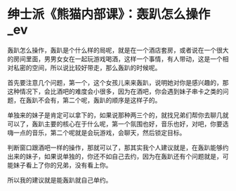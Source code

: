 # 绅士派《熊猫内部课》：轰趴怎么操作_ev

轰趴怎么操作，轰趴是个什么样的局呢，就是在一个酒店套房，或者说在一个很大的房间里面，男男女女在一起玩游戏喝酒，这样一个事情，有人带动，这是一个相对私密的空间，所以说比较好带走，那么轰趴的时候呢。

首先要注意几个问题，第一个，这个女孩儿来来轰趴，说明她对你是感兴趣的，那这种情况下，会比酒吧的难度会小很多，因为在酒吧，你会遇到妹子串卡之类的问题，在轰趴不会有，第二个呢，轰趴的顺序是这样子的。

单独来的妹子是肯定可以拿下的，如果说那种两三个的，就找兄弟们帮你去聊几就可以了，轰趴主要的核心在于什么呢，第一个氛围也好，音乐也好，对吧，你要选嗨一点的音乐，第二个呢就是会玩游戏，会聊天，然后锁定目标。

判断窗口跟酒吧一样的操作，那就可以了，那其实我个人建议就是，在轰趴能够约出来的妹子，如果说单独的，你还不如自己去约，因为在轰趴还有个问题就是，可能妹子看上了你的兄弟，没有看上你。

所以我的建议就是能轰趴就自己单约。